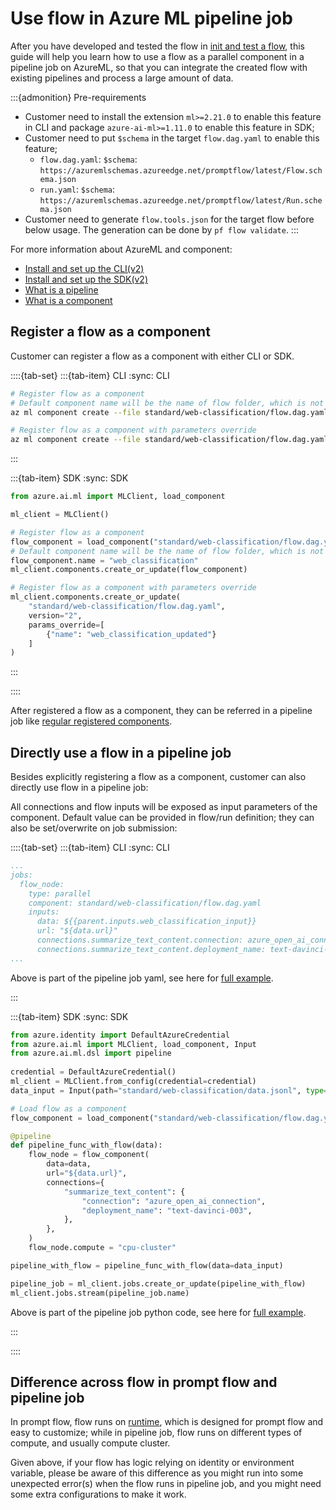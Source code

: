 # Use flow in Azure ML pipeline job

After you have developed and tested the flow in [init and test a flow](../../how-to-guides/init-and-test-a-flow.md), this guide will help you learn how to use a flow as a parallel component in a pipeline job on AzureML, so that you can integrate the created flow with existing pipelines and process a large amount of data.

:::{admonition} Pre-requirements
- Customer need to install the extension `ml>=2.21.0` to enable this feature in CLI and package `azure-ai-ml>=1.11.0` to enable this feature in SDK;
- Customer need to put `$schema` in the target `flow.dag.yaml` to enable this feature;
  - `flow.dag.yaml`: `$schema`: `https://azuremlschemas.azureedge.net/promptflow/latest/Flow.schema.json`
  - `run.yaml`: `$schema`: `https://azuremlschemas.azureedge.net/promptflow/latest/Run.schema.json`
- Customer need to generate `flow.tools.json` for the target flow before below usage. The generation can be done by `pf flow validate`.
:::

For more information about AzureML and component:
- [Install and set up the CLI(v2)](https://learn.microsoft.com/en-us/azure/machine-learning/how-to-configure-cli?view=azureml-api-2&tabs=public)
- [Install and set up the SDK(v2)](https://learn.microsoft.com/en-us/python/api/overview/azure/ai-ml-readme?view=azure-python)
- [What is a pipeline](https://learn.microsoft.com/en-us/azure/machine-learning/concept-ml-pipelines?view=azureml-api-2)
- [What is a component](https://learn.microsoft.com/en-us/azure/machine-learning/concept-component?view=azureml-api-2)

## Register a flow as a component

Customer can register a flow as a component with either CLI or SDK. 

::::{tab-set}
:::{tab-item} CLI
:sync: CLI

```bash
# Register flow as a component
# Default component name will be the name of flow folder, which is not a valid component name, so we override it here; default version will be "1"
az ml component create --file standard/web-classification/flow.dag.yaml --set name=web_classification

# Register flow as a component with parameters override
az ml component create --file standard/web-classification/flow.dag.yaml --version 2 --set name=web_classification_updated
```

:::

:::{tab-item} SDK
:sync: SDK

```python
from azure.ai.ml import MLClient, load_component

ml_client = MLClient()

# Register flow as a component
flow_component = load_component("standard/web-classification/flow.dag.yaml")
# Default component name will be the name of flow folder, which is not a valid component name, so we override it here; default version will be "1"
flow_component.name = "web_classification"
ml_client.components.create_or_update(flow_component)

# Register flow as a component with parameters override
ml_client.components.create_or_update(
    "standard/web-classification/flow.dag.yaml",
    version="2",
    params_override=[
        {"name": "web_classification_updated"}
    ]
)
```

:::

::::

After registered a flow as a component, they can be referred in a pipeline job like [regular registered components](https://github.com/Azure/azureml-examples/tree/main/cli/jobs/pipelines-with-components/basics/1b_e2e_registered_components).

## Directly use a flow in a pipeline job

Besides explicitly registering a flow as a component, customer can also directly use flow in a pipeline job:

All connections and flow inputs will be exposed as input parameters of the component. Default value can be provided in flow/run definition; they can also be set/overwrite on job submission:

::::{tab-set}
:::{tab-item} CLI
:sync: CLI

```yaml
...
jobs:
  flow_node:
    type: parallel
    component: standard/web-classification/flow.dag.yaml
    inputs:
      data: ${{parent.inputs.web_classification_input}}
      url: "${data.url}"
      connections.summarize_text_content.connection: azure_open_ai_connection
      connections.summarize_text_content.deployment_name: text-davinci-003
...
```
Above is part of the pipeline job yaml, see here for [full example](https://github.com/Azure/azureml-examples/tree/main/cli/jobs/pipelines-with-components/pipeline_job_with_flow_as_component).

:::

:::{tab-item} SDK
:sync: SDK

```python
from azure.identity import DefaultAzureCredential
from azure.ai.ml import MLClient, load_component, Input
from azure.ai.ml.dsl import pipeline
 
credential = DefaultAzureCredential()
ml_client = MLClient.from_config(credential=credential)
data_input = Input(path="standard/web-classification/data.jsonl", type='uri_file')

# Load flow as a component
flow_component = load_component("standard/web-classification/flow.dag.yaml")

@pipeline
def pipeline_func_with_flow(data):
    flow_node = flow_component(
        data=data,
        url="${data.url}",
        connections={
            "summarize_text_content": {
                "connection": "azure_open_ai_connection",
                "deployment_name": "text-davinci-003",
            },
        },
    )
    flow_node.compute = "cpu-cluster"

pipeline_with_flow = pipeline_func_with_flow(data=data_input)

pipeline_job = ml_client.jobs.create_or_update(pipeline_with_flow)
ml_client.jobs.stream(pipeline_job.name)
```

Above is part of the pipeline job python code, see here for [full example](https://github.com/Azure/azureml-examples/tree/main/sdk/python/jobs/pipelines/1l_flow_in_pipeline).

:::

::::

## Difference across flow in prompt flow and pipeline job

In prompt flow, flow runs on [runtime](https://learn.microsoft.com/en-us/azure/machine-learning/prompt-flow/concept-runtime), which is designed for prompt flow and easy to customize; while in pipeline job, flow runs on different types of compute, and usually compute cluster.

Given above, if your flow has logic relying on identity or environment variable, please be aware of this difference as you might run into some unexpected error(s) when the flow runs in pipeline job, and you might need some extra configurations to make it work.
